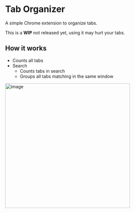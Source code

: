 # Tab Organizer 

A simple Chrome extension to organize tabs. 

This is a **WIP** not released yet, using it may hurt your tabs. 

## How it works

* Counts all tabs
* Search
  * Counts tabs in search
  * Groups all tabs matching in the same window 

<img width="400" alt="image" src="https://user-images.githubusercontent.com/1311402/233271063-c68c70e7-338b-4fa1-b6cd-fd5ddb23dd5f.png">
